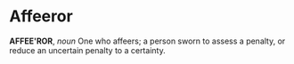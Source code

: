 # Affeeror

**AFFEE'ROR**, _noun_ One who affeers; a person sworn to assess a penalty, or reduce an uncertain penalty to a certainty.